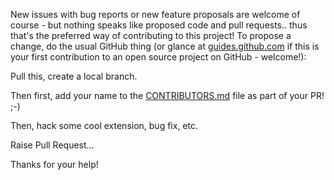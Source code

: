 New issues with bug reports or new feature proposals are welcome of course - but nothing speaks like proposed code and pull requests.. thus that's the preferred way of contributing to this project!  To propose a change, do the usual GitHub thing (or glance at [guides.github.com](https://guides.github.com) if this is your first contribution to an open source project on GitHub - welcome!):

Pull this, create a local branch.

Then first, add your name to the [CONTRIBUTORS.md](CONTRIBUTORS.md) file as part of your PR! ;-)

Then, hack some cool extension, bug fix, etc.

Raise Pull Request...

Thanks for your help!
